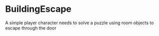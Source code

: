 # BuildingEscape
A simple player character needs to solve a puzzle using room objects to escape through the door
